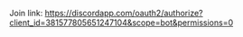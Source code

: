 Join link: https://discordapp.com/oauth2/authorize?client_id=381577805651247104&scope=bot&permissions=0

